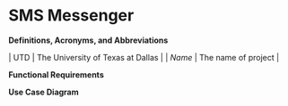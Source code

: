 # SMS Messenger

**Definitions, Acronyms, and Abbreviations**

| UTD | The University of Texas at Dallas |
| *Name* | The name of project |


**Functional Requirements**


**Use Case Diagram**


